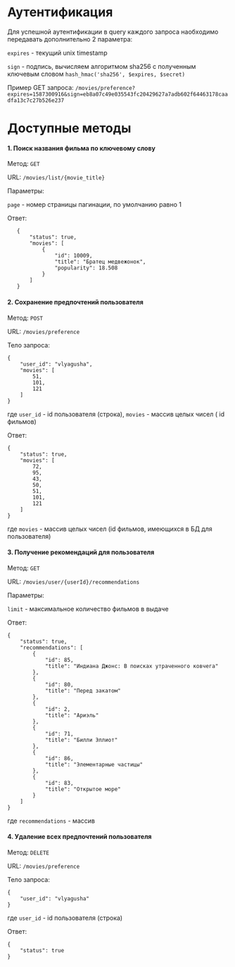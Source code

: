 # Аутентификация
Для успешной аутентификации в query каждого запроса наобходимо передавать 
дополнительно 2 параметра:

`expires` - текущий unix timestamp

`sign` - подпись, вычисляем алгоритмом sha256 с полученным ключевым словом
```hash_hmac('sha256', $expires, $secret)```

Пример GET запроса:
```/movies/preference?expires=1587300916&sign=eb8a07c49e035543fc20429627a7adb602f64463178caadfa13c7c27b526e237``` 
# Доступные методы
#### 1. Поиск названия фильма по ключевому слову
Метод: `GET` 

URL: `/movies/list/{movie_title}`

Параметры:

`page` - номер страницы пагинации, по умолчанию равно 1

Ответ:
```
   {
       "status": true,
       "movies": [
           {
               "id": 10009,
               "title": "Братец медвежонок",
               "popularity": 18.508
           }
       ]
   }
```
#### 2. Сохранение предпочтений пользователя
Метод: `POST`

URL: `/movies/preference`

Тело запроса:
```
{
	"user_id": "vlyagusha",
	"movies": [
		51,
		101,
		121
	]
}
```
где `user_id` - id пользователя (строка), `movies` - массив целых чисел (
id фильмов)

Ответ:
```
{
    "status": true,
    "movies": [
        72,
        95,
        43,
        50,
        51,
        101,
        121
    ]
}
```
где `movies` - массив целых чисел (id фильмов, имеющихся в БД для пользователя)

#### 3. Получение рекомендаций для пользователя
Метод: `GET`

URL: `/movies/user/{userId}/recommendations`

Параметры:

`limit` - максимальное количество фильмов в выдаче

Ответ:

```
{
    "status": true,
    "recommendations": [
        {
            "id": 85,
            "title": "Индиана Джонс: В поисках утраченного ковчега"
        },
        {
            "id": 80,
            "title": "Перед закатом"
        },
        {
            "id": 2,
            "title": "Ариэль"
        },
        {
            "id": 71,
            "title": "Билли Эллиот"
        },
        {
            "id": 86,
            "title": "Элементарные частицы"
        },
        {
            "id": 83,
            "title": "Открытое море"
        }
    ]
}
```
где `recommendations` - массив

#### 4. Удаление всех предпочтений пользователя
Метод: `DELETE`

URL: `/movies/preference`

Тело запроса:
```
{
	"user_id": "vlyagusha"
}
```
где `user_id` - id пользователя (строка)

Ответ:
```
{
    "status": true
}
```
